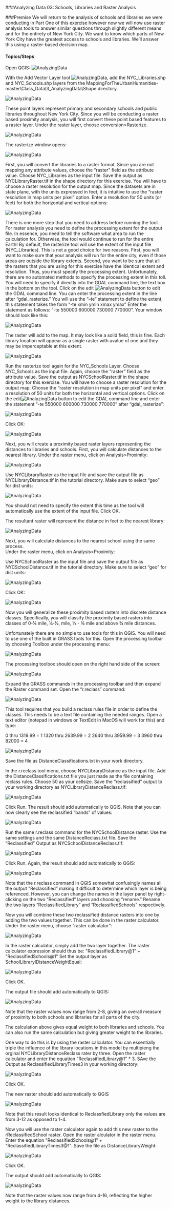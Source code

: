 ###Analyzing Data 03: Schools, Libraries and Raster Analysis

###Premise
We will return to the analysis of schools and libraries we were conducting in Part One of this exercise however now we will now use raster analysis tools to answer similar questions through slightly different means and for the entirety of New York City. We want to know which parts of New York City have the greatest access to schools and libraries. We’ll answer this using a raster-based decision map.

#### Topics/Steps

Open QGIS:
![AnalyzingData]( https://github.com/CenterForSpatialResearch/MappingForTheUrbanHumanities/blob/master/Tutorials/Images/AnalyzingData03/Analyze31.png)

With the Add Vector Layer tool ![AnalyzingData]( https://github.com/CenterForSpatialResearch/MappingForTheUrbanHumanities/blob/master/Tutorials/Images/AnalyzingData03/Analyze32.png), add the NYC_Libraries.shp and NYC_Schools.shp layers from the MappingForTheUrbanHumanities-master\Class_Data\3_AnalyzingData\Shape directory. 

![AnalyzingData]( https://github.com/CenterForSpatialResearch/MappingForTheUrbanHumanities/blob/master/Tutorials/Images/AnalyzingData03/Analyze33.png)

These point layers represent primary and secondary schools and public libraries throughout New York City. 
Since you will be conducting a raster based proximity analysis, you will first convert these point based features to a raster layer.  Under the raster layer, choose conversion>Rasterize.

![AnalyzingData]( https://github.com/CenterForSpatialResearch/MappingForTheUrbanHumanities/blob/master/Tutorials/Images/AnalyzingData03/Analyze34.png)

The rasterize window opens:

![AnalyzingData]( https://github.com/CenterForSpatialResearch/MappingForTheUrbanHumanities/blob/master/Tutorials/Images/AnalyzingData03/Analyze35.png)

First, you will convert the libraries to a raster format.  Since you are not mapping any attribute values, choose the “raster” field as the attribute value.  Choose NYC_Libraries as the input file.   Save the output as NYCLibraryRaster.tif in the shape directory for this exercise. You will have to choose a raster resolution for the output map.  Since the datasets are in state plane, with the units expressed in feet, it is intuitive to use the “raster resolution in map units per pixel” option.  Enter a resolution for 50 units (or feet) for both the horizontal and vertical options:

![AnalyzingData]( https://github.com/CenterForSpatialResearch/MappingForTheUrbanHumanities/blob/master/Tutorials/Images/AnalyzingData03/Analyze36.png)

There is one more step that you need to address before running the tool. For raster analysis you need to define the processing extent for the output file.  In essence, you need to tell the software what area to run the calculation for.  Otherwise, the tool would continue to run for the entire Earth!  By default, the rasterize tool will use the extent of the input file (NYC_Libraries).  This is not a good choice for two reasons.  First, you will want to make sure that your analysis will run for the entire city, even if those areas are outside the library extents.  Second, you want to be sure that all the rasters that you are using for this exercise have the identical extent and resolution. Thus, you must specify the processing extent.
Unfortunately, there are no automated methods to specify the processing extent in this toll.  You will need to specify it directly into the GDAL command line, the text box in the bottom on the tool. Click on the edit ![AnalyzingData]( https://github.com/CenterForSpatialResearch/MappingForTheUrbanHumanities/blob/master/Tutorials/Images/AnalyzingData03/Analyze39.png)
button to edit the GDAL command line.  You can enter the processing extent in the line after “gdal_rasterize.”  You will use the “–te” statement to define the extent, this statement takes the form “-te xmin ymin xmax ymax” Enter the statement as follows: “-te 550000 600000 730000 770000”. Your window should look like this:

![AnalyzingData]( https://github.com/CenterForSpatialResearch/MappingForTheUrbanHumanities/blob/master/Tutorials/Images/AnalyzingData03/Analyze37.png)

The raster will add to the map.  It may look like a solid field, this is fine.  Each library location will appear as a single raster with avalue of one and they may be imperceptable at this extent.

![AnalyzingData]( https://github.com/CenterForSpatialResearch/MappingForTheUrbanHumanities/blob/master/Tutorials/Images/AnalyzingData03/Analyze38.png)

Run the rasterize tool again for the NYC_Schools Layer.  Choose NYC_Schools as the input file. Again, choose the “raster” field as the attribute value. Save the output as NYCSchoolRaster.tif in the shape directory for this exercise. You will have to choose a raster resolution for the output map.  Choose the “raster resolution in map units per pixel” and enter a resolution of 50 units for both the horizontal and vertical options.  Click on the edit![AnalyzingData]( https://github.com/CenterForSpatialResearch/MappingForTheUrbanHumanities/blob/master/Tutorials/Images/AnalyzingData03/Analyze39.png) button to edit the GDAL command line and enter the statement “-te 550000 600000 730000 770000” after “gdal_rasterize”:

 ![AnalyzingData]( https://github.com/CenterForSpatialResearch/MappingForTheUrbanHumanities/blob/master/Tutorials/Images/AnalyzingData03/Analyze310.png) 
 
 Click OK:
 
![AnalyzingData]( https://github.com/CenterForSpatialResearch/MappingForTheUrbanHumanities/blob/master/Tutorials/Images/AnalyzingData03/Analyze311.png)

Next, you will create a proximity based raster layers representing the distances to libraries and schools. First, you will calculate distances to the nearest library.  Under the raster menu, click on Analysis>Proximity:

![AnalyzingData]( https://github.com/CenterForSpatialResearch/MappingForTheUrbanHumanities/blob/master/Tutorials/Images/AnalyzingData03/Analyze312.png)

Use NYCLibraryRaster as the input file and save the output file as NYCLibraryDistance.tif in the tutorial directory. Make sure to select “geo” for dist units:

![AnalyzingData]( https://github.com/CenterForSpatialResearch/MappingForTheUrbanHumanities/blob/master/Tutorials/Images/AnalyzingData03/Analyze313.png)

You should not need to specify the extent this time as the tool will automatically use the extent of the input file.  Click OK.

The resultant raster will represent the distance in feet to the nearest library:

![AnalyzingData]( https://github.com/CenterForSpatialResearch/MappingForTheUrbanHumanities/blob/master/Tutorials/Images/AnalyzingData03/Analyze314.png)

Next, you will calculate distances to the nearest school using the same process.  
Under the raster menu, click on Analysis>Proximity:

Use NYCSchoolRaster as the input file and save the output file as NYCSchoolDistance.tif in the tutorial directory. Make sure to select “geo” for dist units:

![AnalyzingData]( https://github.com/CenterForSpatialResearch/MappingForTheUrbanHumanities/blob/master/Tutorials/Images/AnalyzingData03/Analyze315.png)

Click OK: 


![AnalyzingData]( https://github.com/CenterForSpatialResearch/MappingForTheUrbanHumanities/blob/master/Tutorials/Images/AnalyzingData03/Analyze316.png)

Now you will generalize these proximity based rasters into discrete distance classes.  Specifically, you will classify the proximity based rasters into classes of 0-¼ mile, ¼-½, mile, ½ - ¾ mile and above ¾ mile distances.

Unfortunately there are no simple to use tools for this in QGIS.  You will need to use one of the built in GRASS tools for this. Open the processing toolbar by choosing Toolbox under the processing menu:


![AnalyzingData]( https://github.com/CenterForSpatialResearch/MappingForTheUrbanHumanities/blob/master/Tutorials/Images/AnalyzingData03/Analyze317.png)

The processing toolbox should open on the right hand side of the screen: 


![AnalyzingData]( https://github.com/CenterForSpatialResearch/MappingForTheUrbanHumanities/blob/master/Tutorials/Images/AnalyzingData03/Analyze318.png)

Expand the GRASS commands in the processing toolbar and then expand the Raster command set.  Open the “r.reclass” command: 


![AnalyzingData]( https://github.com/CenterForSpatialResearch/MappingForTheUrbanHumanities/blob/master/Tutorials/Images/AnalyzingData03/Analyze319.png)

This tool requires that you build a reclass rules file in order to define the classes.  This needs to be a text file containing the needed ranges. Open a text editor (notepad in windows or TextEdit in MacOS will work for this) and type:

0 thru 1319.99 = 1
1320 thru 2639.99 = 2
2640 thru 3959.99 = 3
3960 thru 82000 = 4


![AnalyzingData]( https://github.com/CenterForSpatialResearch/MappingForTheUrbanHumanities/blob/master/Tutorials/Images/AnalyzingData03/Analyze320.png)

Save the file as DistanceClassifications.txt in your work directory.

In the r.reclass tool menu, choose NYCLibraryDistance as the input file.  Add the DistanceClassifications.txt file you just made as the file containing reclass rules.  Choose 50 as your cellsize.  Save the “reclassified” output to your working directory as NYCLibraryDistanceReclass.tif:


![AnalyzingData]( https://github.com/CenterForSpatialResearch/MappingForTheUrbanHumanities/blob/master/Tutorials/Images/AnalyzingData03/Analyze321.png)

Click Run.  The result should add automatically to QGIS.  Note that you can now clearly see the reclassified “bands” of values:

![AnalyzingData]( https://github.com/CenterForSpatialResearch/MappingForTheUrbanHumanities/blob/master/Tutorials/Images/AnalyzingData03/Analyze322.png)

Run the same r.reclass command for the NYCSchoolDistance raster.  Use the same settings and the same DistanceReclass.txt file.  Save the “Reclassified” Output as NYCSchoolDistanceReclass.tif:

![AnalyzingData]( https://github.com/CenterForSpatialResearch/MappingForTheUrbanHumanities/blob/master/Tutorials/Images/AnalyzingData03/Analyze323.png)

Click Run. Again, the result should add automatically to QGIS: 


![AnalyzingData]( https://github.com/CenterForSpatialResearch/MappingForTheUrbanHumanities/blob/master/Tutorials/Images/AnalyzingData03/Analyze324.png)

Note that the r.reclass command in QGIS somewhat confusingly names all the output “Reclassified” making it difficult to determine which layer is being referenced.  However, you can change the names in the layer panel by right-clicking on the two “Reclassified” layers and choosing “rename.”  Rename the two layers “ReclassifiedLibrary” and “ReclassifiedSchools” respectively.  

Now you will combine these two reclassified distance rasters into one by adding the two values together.  This can be done in the raster calculator.  Under the raster menu, choose “raster calculator”:


![AnalyzingData]( https://github.com/CenterForSpatialResearch/MappingForTheUrbanHumanities/blob/master/Tutorials/Images/AnalyzingData03/Analyze325.png)

In the raster calculator, simply add the two layer together. The raster calculator expression should thus be: "ReclassifiedLibrary@1" + "ReclassifiedSchools@1"  Set the output layer as SchoolLibrarylDistanceWeightEqual:


![AnalyzingData]( https://github.com/CenterForSpatialResearch/MappingForTheUrbanHumanities/blob/master/Tutorials/Images/AnalyzingData03/Analyze326.png)

Click OK.

The output file should add automatically to QGIS: 


![AnalyzingData]( https://github.com/CenterForSpatialResearch/MappingForTheUrbanHumanities/blob/master/Tutorials/Images/AnalyzingData03/Analyze327.png)

Note that the raster values now range from 2-8, giving an overall measure of proximity to both schools and libraries for all parts of the city.

The calculation above gives equal weight to both libraries and schools.  You can also run the same calculation but giving greater weight to the libraries. 
 
One way to do this is by using the raster calculator.  You can essentially triple the influence of the library locations in this model by multipieng the orginal NYCLibraryDistanceReclass rater by three. Open the raster calculator and enter the equation "ReclassifiedLibrary@1" * 3.  SAve the Output as ReclassifiedLibraryTimes3 in your working directory:

![AnalyzingData]( https://github.com/CenterForSpatialResearch/MappingForTheUrbanHumanities/blob/master/Tutorials/Images/AnalyzingData03/Analyze333.png)

Click OK.

The new raster should add automatically to QGIS

![AnalyzingData]( https://github.com/CenterForSpatialResearch/MappingForTheUrbanHumanities/blob/master/Tutorials/Images/AnalyzingData03/Analyze334.png)

Note that this result looks identical to ReclassfiedLibrary only the values are from 3-12 as opposed to 1-4. 

Now you will use the raster calculator again to add this new raster to the rReclassifiedSchool raster.  Open the raster alculator in the raster menu.   Enter the equation "ReclassifiedSchools@1" + "ReclassifiedLibraryTimes3@1".  Save the file as DistanceLibraryWeight:

![AnalyzingData]( https://github.com/CenterForSpatialResearch/MappingForTheUrbanHumanities/blob/master/Tutorials/Images/AnalyzingData03/Analyze335.png)

Click OK. 

The output should add automatically to QGIS: 

![AnalyzingData]( https://github.com/CenterForSpatialResearch/MappingForTheUrbanHumanities/blob/master/Tutorials/Images/AnalyzingData03/Analyze336.png)

Note that the raster values now range from 4-16, reflecting the higher weight to the library distances.

